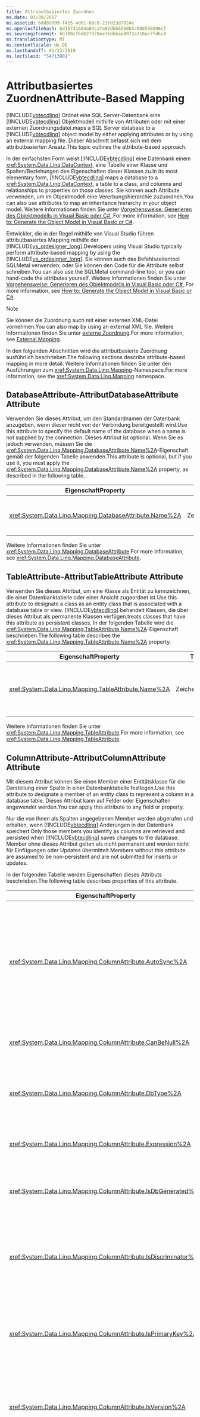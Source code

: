 ```yaml
---
title: Attributbasiertes Zuordnen
ms.date: 03/30/2017
ms.assetid: 6dd89999-f415-4d61-b8c8-237d23d7924e
ms.openlocfilehash: bd16731684a04ca7a92dbb6560b5c008558896cf
ms.sourcegitcommit: 6b308cf6d627d78ee36dbbae8972a310ac7fd6c8
ms.translationtype: MT
ms.contentlocale: de-DE
ms.lasthandoff: 01/23/2019
ms.locfileid: "54713901"
---
```

# <a name="attribute-based-mapping"></a><span data-ttu-id="2e921-102">Attributbasiertes Zuordnen</span><span class="sxs-lookup"><span data-stu-id="2e921-102">Attribute-Based Mapping</span></span>
[!INCLUDE[vbtecdlinq](../../../../../../includes/vbtecdlinq-md.md)] <span data-ttu-id="2e921-103">Ordnet eine SQL Server-Datenbank eine [!INCLUDE[vbtecdlinq](../../../../../../includes/vbtecdlinq-md.md)] Objektmodell mithilfe von Attributen oder mit einer externen Zuordnungsdatei.</span><span class="sxs-lookup"><span data-stu-id="2e921-103">maps a SQL Server database to a [!INCLUDE[vbtecdlinq](../../../../../../includes/vbtecdlinq-md.md)] object model by either applying attributes or by using an external mapping file.</span></span> <span data-ttu-id="2e921-104">Dieser Abschnitt befasst sich mit dem attributbasierten Ansatz.</span><span class="sxs-lookup"><span data-stu-id="2e921-104">This topic outlines the attribute-based approach.</span></span>  
  
 <span data-ttu-id="2e921-105">In der einfachsten Form weist [!INCLUDE[vbtecdlinq](../../../../../../includes/vbtecdlinq-md.md)] eine Datenbank einem <xref:System.Data.Linq.DataContext>, eine Tabelle einer Klasse und Spalten/Beziehungen den Eigenschaften dieser Klassen zu.</span><span class="sxs-lookup"><span data-stu-id="2e921-105">In its most elementary form, [!INCLUDE[vbtecdlinq](../../../../../../includes/vbtecdlinq-md.md)] maps a database to a <xref:System.Data.Linq.DataContext>, a table to a class, and columns and relationships to properties on those classes.</span></span> <span data-ttu-id="2e921-106">Sie können auch Attribute verwenden, um im Objektmodell eine Vererbungshierarchie zuzuordnen.</span><span class="sxs-lookup"><span data-stu-id="2e921-106">You can also use attributes to map an inheritance hierarchy in your object model.</span></span> <span data-ttu-id="2e921-107">Weitere Informationen finden Sie unter [Vorgehensweise: Generieren des Objektmodells in Visual Basic oder C# ](../../../../../../docs/framework/data/adonet/sql/linq/how-to-generate-the-object-model-in-visual-basic-or-csharp.md).</span><span class="sxs-lookup"><span data-stu-id="2e921-107">For more information, see [How to: Generate the Object Model in Visual Basic or C#](../../../../../../docs/framework/data/adonet/sql/linq/how-to-generate-the-object-model-in-visual-basic-or-csharp.md).</span></span>  
  
 <span data-ttu-id="2e921-108">Entwickler, die in der Regel mithilfe von Visual Studio führen attributbasiertes Mapping mithilfe der [!INCLUDE[vs_ordesigner_long](../../../../../../includes/vs-ordesigner-long-md.md)].</span><span class="sxs-lookup"><span data-stu-id="2e921-108">Developers using Visual Studio typically perform attribute-based mapping by using the [!INCLUDE[vs_ordesigner_long](../../../../../../includes/vs-ordesigner-long-md.md)].</span></span> <span data-ttu-id="2e921-109">Sie können auch das Befehlszeilentool SQLMetal verwenden, oder Sie können den Code für die Attribute selbst schreiben.</span><span class="sxs-lookup"><span data-stu-id="2e921-109">You can also use the SQLMetal command-line tool, or you can hand-code the attributes yourself.</span></span> <span data-ttu-id="2e921-110">Weitere Informationen finden Sie unter [Vorgehensweise: Generieren des Objektmodells in Visual Basic oder C# ](../../../../../../docs/framework/data/adonet/sql/linq/how-to-generate-the-object-model-in-visual-basic-or-csharp.md).</span><span class="sxs-lookup"><span data-stu-id="2e921-110">For more information, see [How to: Generate the Object Model in Visual Basic or C#](../../../../../../docs/framework/data/adonet/sql/linq/how-to-generate-the-object-model-in-visual-basic-or-csharp.md).</span></span>  
  
> [!NOTE]
>  <span data-ttu-id="2e921-111">Sie können die Zuordnung auch mit einer externen XML-Datei vornehmen.</span><span class="sxs-lookup"><span data-stu-id="2e921-111">You can also map by using an external XML file.</span></span> <span data-ttu-id="2e921-112">Weitere Informationen finden Sie unter [externe Zuordnung](../../../../../../docs/framework/data/adonet/sql/linq/external-mapping.md).</span><span class="sxs-lookup"><span data-stu-id="2e921-112">For more information, see [External Mapping](../../../../../../docs/framework/data/adonet/sql/linq/external-mapping.md).</span></span>  
  
 <span data-ttu-id="2e921-113">In den folgenden Abschnitten wird die attributbasierte Zuordnung ausführlich beschrieben.</span><span class="sxs-lookup"><span data-stu-id="2e921-113">The following sections describe attribute-based mapping in more detail.</span></span> <span data-ttu-id="2e921-114">Weitere Informationen finden Sie unter den Ausführungen zum <xref:System.Data.Linq.Mapping>-Namespace.</span><span class="sxs-lookup"><span data-stu-id="2e921-114">For more information, see the <xref:System.Data.Linq.Mapping> namespace.</span></span>  
  
## <a name="databaseattribute-attribute"></a><span data-ttu-id="2e921-115">DatabaseAttribute-Attribut</span><span class="sxs-lookup"><span data-stu-id="2e921-115">DatabaseAttribute Attribute</span></span>  
 <span data-ttu-id="2e921-116">Verwenden Sie dieses Attribut, um den Standardnamen der Datenbank anzugeben, wenn dieser nicht von der Verbindung bereitgestellt wird.</span><span class="sxs-lookup"><span data-stu-id="2e921-116">Use this attribute to specify the default name of the database when a name is not supplied by the connection.</span></span> <span data-ttu-id="2e921-117">Dieses Attribut ist optional. Wenn Sie es jedoch verwenden, müssen Sie die <xref:System.Data.Linq.Mapping.DatabaseAttribute.Name%2A>-Eigenschaft gemäß der folgenden Tabelle anwenden.</span><span class="sxs-lookup"><span data-stu-id="2e921-117">This attribute is optional, but if you use it, you must apply the <xref:System.Data.Linq.Mapping.DatabaseAttribute.Name%2A> property, as described in the following table.</span></span>  
  
|<span data-ttu-id="2e921-118">Eigenschaft</span><span class="sxs-lookup"><span data-stu-id="2e921-118">Property</span></span>|<span data-ttu-id="2e921-119">Typ</span><span class="sxs-lookup"><span data-stu-id="2e921-119">Type</span></span>|<span data-ttu-id="2e921-120">Standard</span><span class="sxs-lookup"><span data-stu-id="2e921-120">Default</span></span>|<span data-ttu-id="2e921-121">Beschreibung</span><span class="sxs-lookup"><span data-stu-id="2e921-121">Description</span></span>|  
|--------------|----------|-------------|-----------------|  
|<xref:System.Data.Linq.Mapping.DatabaseAttribute.Name%2A>|<span data-ttu-id="2e921-122">Zeichenfolge</span><span class="sxs-lookup"><span data-stu-id="2e921-122">String</span></span>|<span data-ttu-id="2e921-123">Siehe <xref:System.Data.Linq.Mapping.DatabaseAttribute.Name%2A>.</span><span class="sxs-lookup"><span data-stu-id="2e921-123">See <xref:System.Data.Linq.Mapping.DatabaseAttribute.Name%2A></span></span>|<span data-ttu-id="2e921-124">Gibt in Verbindung mit seiner <xref:System.Data.Linq.Mapping.DatabaseAttribute.Name%2A>-Eigenschaft den Namen der Datenbank an.</span><span class="sxs-lookup"><span data-stu-id="2e921-124">Used with its <xref:System.Data.Linq.Mapping.DatabaseAttribute.Name%2A> property, specifies the name of the database.</span></span>|  
  
 <span data-ttu-id="2e921-125">Weitere Informationen finden Sie unter <xref:System.Data.Linq.Mapping.DatabaseAttribute>.</span><span class="sxs-lookup"><span data-stu-id="2e921-125">For more information, see <xref:System.Data.Linq.Mapping.DatabaseAttribute>.</span></span>  
  
## <a name="tableattribute-attribute"></a><span data-ttu-id="2e921-126">TableAttribute-Attribut</span><span class="sxs-lookup"><span data-stu-id="2e921-126">TableAttribute Attribute</span></span>  
 <span data-ttu-id="2e921-127">Verwenden Sie dieses Attribut, um eine Klasse als Entität zu kennzeichnen, die einer Datenbanktabelle oder einer Ansicht zugeordnet ist.</span><span class="sxs-lookup"><span data-stu-id="2e921-127">Use this attribute to designate a class as an entity class that is associated with a database table or view.</span></span> [!INCLUDE[vbtecdlinq](../../../../../../includes/vbtecdlinq-md.md)] <span data-ttu-id="2e921-128">behandelt Klassen, die über dieses Attribut als permanente Klassen verfügen.</span><span class="sxs-lookup"><span data-stu-id="2e921-128">treats classes that have this attribute as persistent classes.</span></span> <span data-ttu-id="2e921-129">In der folgenden Tabelle wird die <xref:System.Data.Linq.Mapping.TableAttribute.Name%2A>-Eigenschaft beschrieben.</span><span class="sxs-lookup"><span data-stu-id="2e921-129">The following table describes the <xref:System.Data.Linq.Mapping.TableAttribute.Name%2A> property.</span></span>  
  
|<span data-ttu-id="2e921-130">Eigenschaft</span><span class="sxs-lookup"><span data-stu-id="2e921-130">Property</span></span>|<span data-ttu-id="2e921-131">Typ</span><span class="sxs-lookup"><span data-stu-id="2e921-131">Type</span></span>|<span data-ttu-id="2e921-132">Standard</span><span class="sxs-lookup"><span data-stu-id="2e921-132">Default</span></span>|<span data-ttu-id="2e921-133">Beschreibung</span><span class="sxs-lookup"><span data-stu-id="2e921-133">Description</span></span>|  
|--------------|----------|-------------|-----------------|  
|<xref:System.Data.Linq.Mapping.TableAttribute.Name%2A>|<span data-ttu-id="2e921-134">Zeichenfolge</span><span class="sxs-lookup"><span data-stu-id="2e921-134">String</span></span>|<span data-ttu-id="2e921-135">Gleiche Zeichenfolge wie Klassenname</span><span class="sxs-lookup"><span data-stu-id="2e921-135">Same string as class name</span></span>|<span data-ttu-id="2e921-136">Legt eine Klasse als Entitätsklasse fest, die einer Datenbanktabelle zugeordnet ist.</span><span class="sxs-lookup"><span data-stu-id="2e921-136">Designates a class as an entity class associated with a database table.</span></span>|  
  
 <span data-ttu-id="2e921-137">Weitere Informationen finden Sie unter <xref:System.Data.Linq.Mapping.TableAttribute>.</span><span class="sxs-lookup"><span data-stu-id="2e921-137">For more information, see <xref:System.Data.Linq.Mapping.TableAttribute>.</span></span>  
  
## <a name="columnattribute-attribute"></a><span data-ttu-id="2e921-138">ColumnAttribute-Attribut</span><span class="sxs-lookup"><span data-stu-id="2e921-138">ColumnAttribute Attribute</span></span>  
 <span data-ttu-id="2e921-139">Mit diesem Attribut können Sie einen Member einer Entitätsklasse für die Darstellung einer Spalte in einer Datenbanktabelle festlegen.</span><span class="sxs-lookup"><span data-stu-id="2e921-139">Use this attribute to designate a member of an entity class to represent a column in a database table.</span></span> <span data-ttu-id="2e921-140">Dieses Attribut kann auf Felder oder Eigenschaften angewendet werden.</span><span class="sxs-lookup"><span data-stu-id="2e921-140">You can apply this attribute to any field or property.</span></span>  
  
 <span data-ttu-id="2e921-141">Nur die von Ihnen als Spalten angegebenen Member werden abgerufen und erhalten, wenn [!INCLUDE[vbtecdlinq](../../../../../../includes/vbtecdlinq-md.md)] Änderungen in der Datenbank speichert.</span><span class="sxs-lookup"><span data-stu-id="2e921-141">Only those members you identify as columns are retrieved and persisted when [!INCLUDE[vbtecdlinq](../../../../../../includes/vbtecdlinq-md.md)] saves changes to the database.</span></span> <span data-ttu-id="2e921-142">Member ohne dieses Attribut gelten als nicht permanent und werden nicht für Einfügungen oder Updates übermittelt.</span><span class="sxs-lookup"><span data-stu-id="2e921-142">Members without this attribute are assumed to be non-persistent and are not submitted for inserts or updates.</span></span>  
  
 <span data-ttu-id="2e921-143">In der folgenden Tabelle werden Eigenschaften dieses Attributs beschrieben.</span><span class="sxs-lookup"><span data-stu-id="2e921-143">The following table describes properties of this attribute.</span></span>  
  
|<span data-ttu-id="2e921-144">Eigenschaft</span><span class="sxs-lookup"><span data-stu-id="2e921-144">Property</span></span>|<span data-ttu-id="2e921-145">Typ</span><span class="sxs-lookup"><span data-stu-id="2e921-145">Type</span></span>|<span data-ttu-id="2e921-146">Standard</span><span class="sxs-lookup"><span data-stu-id="2e921-146">Default</span></span>|<span data-ttu-id="2e921-147">Beschreibung</span><span class="sxs-lookup"><span data-stu-id="2e921-147">Description</span></span>|  
|--------------|----------|-------------|-----------------|  
|<xref:System.Data.Linq.Mapping.ColumnAttribute.AutoSync%2A>|<span data-ttu-id="2e921-148">AutoSync</span><span class="sxs-lookup"><span data-stu-id="2e921-148">AutoSync</span></span>|<span data-ttu-id="2e921-149">Nie</span><span class="sxs-lookup"><span data-stu-id="2e921-149">Never</span></span>|<span data-ttu-id="2e921-150">Weist die Common Language Runtime (CLR) an, nach einer Einfügung oder einem Updatevorgang den Wert abzurufen.</span><span class="sxs-lookup"><span data-stu-id="2e921-150">Instructs the common language runtime (CLR) to retrieve the value after an insert or update operation.</span></span><br /><br /> <span data-ttu-id="2e921-151">Optionen: Always, Never, OnUpdate, OnInsert.</span><span class="sxs-lookup"><span data-stu-id="2e921-151">Options: Always, Never, OnUpdate, OnInsert.</span></span>|  
|<xref:System.Data.Linq.Mapping.ColumnAttribute.CanBeNull%2A>|<span data-ttu-id="2e921-152">Boolesch</span><span class="sxs-lookup"><span data-stu-id="2e921-152">Boolean</span></span>|`true`|<span data-ttu-id="2e921-153">Gibt an, dass eine Spalte NULL-Werte enthalten kann.</span><span class="sxs-lookup"><span data-stu-id="2e921-153">Indicates that a column can contain null values.</span></span>|  
|<xref:System.Data.Linq.Mapping.ColumnAttribute.DbType%2A>|<span data-ttu-id="2e921-154">Zeichenfolge</span><span class="sxs-lookup"><span data-stu-id="2e921-154">String</span></span>|<span data-ttu-id="2e921-155">Abgeleiteter Datenbankspaltentyp</span><span class="sxs-lookup"><span data-stu-id="2e921-155">Inferred database column type</span></span>|<span data-ttu-id="2e921-156">Verwendet Datenbanktypen und Modifizierer, um den Typ der Datenbankspalte anzugeben.</span><span class="sxs-lookup"><span data-stu-id="2e921-156">Uses database types and modifiers to specify the type of the database column.</span></span>|  
|<xref:System.Data.Linq.Mapping.ColumnAttribute.Expression%2A>|<span data-ttu-id="2e921-157">Zeichenfolge</span><span class="sxs-lookup"><span data-stu-id="2e921-157">String</span></span>|<span data-ttu-id="2e921-158">Empty</span><span class="sxs-lookup"><span data-stu-id="2e921-158">Empty</span></span>|<span data-ttu-id="2e921-159">Definiert eine berechnete Spalte in einer Datenbank.</span><span class="sxs-lookup"><span data-stu-id="2e921-159">Defines a computed column in a database.</span></span>|  
|<xref:System.Data.Linq.Mapping.ColumnAttribute.IsDbGenerated%2A>|<span data-ttu-id="2e921-160">Boolean</span><span class="sxs-lookup"><span data-stu-id="2e921-160">Boolean</span></span>|`false`|<span data-ttu-id="2e921-161">Gibt an, dass eine Spalte Werte enthält, die die Datenbank automatisch generiert.</span><span class="sxs-lookup"><span data-stu-id="2e921-161">Indicates that a column contains values that the database auto-generates.</span></span>|  
|<xref:System.Data.Linq.Mapping.ColumnAttribute.IsDiscriminator%2A>|<span data-ttu-id="2e921-162">Boolean</span><span class="sxs-lookup"><span data-stu-id="2e921-162">Boolean</span></span>|`false`|<span data-ttu-id="2e921-163">Gibt an, dass die Spalte einen Diskriminatorwert für eine [!INCLUDE[vbtecdlinq](../../../../../../includes/vbtecdlinq-md.md)] Vererbungshierarchie enthält.</span><span class="sxs-lookup"><span data-stu-id="2e921-163">Indicates that the column contains a discriminator value for a [!INCLUDE[vbtecdlinq](../../../../../../includes/vbtecdlinq-md.md)] inheritance hierarchy.</span></span>|  
|<xref:System.Data.Linq.Mapping.ColumnAttribute.IsPrimaryKey%2A>|<span data-ttu-id="2e921-164">Boolean</span><span class="sxs-lookup"><span data-stu-id="2e921-164">Boolean</span></span>|`false`|<span data-ttu-id="2e921-165">Legt fest, dass dieser Klassenmember eine Spalte darstellt, die zu den Primärschlüsseln der Tabelle zählt oder ein Teil davon ist.</span><span class="sxs-lookup"><span data-stu-id="2e921-165">Specifies that this class member represents a column that is or is part of the primary keys of the table.</span></span>|  
|<xref:System.Data.Linq.Mapping.ColumnAttribute.IsVersion%2A>|<span data-ttu-id="2e921-166">Boolean</span><span class="sxs-lookup"><span data-stu-id="2e921-166">Boolean</span></span>|`false`|<span data-ttu-id="2e921-167">Identifiziert den Spaltentyp des Members als Datenbank-Timestamp oder Versionsnummer.</span><span class="sxs-lookup"><span data-stu-id="2e921-167">Identifies the column type of the member as a database timestamp or version number.</span></span>|  
|<xref:System.Data.Linq.Mapping.ColumnAttribute.UpdateCheck%2A>|<span data-ttu-id="2e921-168">UpdateCheck</span><span class="sxs-lookup"><span data-stu-id="2e921-168">UpdateCheck</span></span>|<span data-ttu-id="2e921-169">`Always`, außer wenn <xref:System.Data.Linq.Mapping.ColumnAttribute.IsVersion%2A>`true` für einen Member ist</span><span class="sxs-lookup"><span data-stu-id="2e921-169">`Always`, unless <xref:System.Data.Linq.Mapping.ColumnAttribute.IsVersion%2A> is `true` for a member</span></span>|<span data-ttu-id="2e921-170">Gibt an, wie [!INCLUDE[vbtecdlinq](../../../../../../includes/vbtecdlinq-md.md)] der Erkennung von Konflikten bei der vollständigen Parallelität handhabt.</span><span class="sxs-lookup"><span data-stu-id="2e921-170">Specifies how [!INCLUDE[vbtecdlinq](../../../../../../includes/vbtecdlinq-md.md)] approaches the detection of optimistic concurrency conflicts.</span></span>|  
  
 <span data-ttu-id="2e921-171">Weitere Informationen finden Sie unter <xref:System.Data.Linq.Mapping.ColumnAttribute>.</span><span class="sxs-lookup"><span data-stu-id="2e921-171">For more information, see <xref:System.Data.Linq.Mapping.ColumnAttribute>.</span></span>  
  
> [!NOTE]
>  <span data-ttu-id="2e921-172">Bei den "Storage"-Eigenschaftswerten "AssociationAttribute" und "ColumnAttribute" wird die Groß- und Kleinschreibung beachtet.</span><span class="sxs-lookup"><span data-stu-id="2e921-172">AssociationAttribute and ColumnAttribute Storage property values are case sensitive.</span></span> <span data-ttu-id="2e921-173">Stellen Sie beispielsweise sicher, dass die im Attribut für die "AssociationAttribute.Storage"-Eigenschaft verwendeten Werte in der Schreibung mit den entsprechenden Eigenschaftsnamen an anderer Stelle im Code übereinstimmen.</span><span class="sxs-lookup"><span data-stu-id="2e921-173">For example, ensure that values used in the attribute for the AssociationAttribute.Storage property match the case for the corresponding property names used elsewhere in the code.</span></span> <span data-ttu-id="2e921-174">Dies gilt für alle .NET Programmiersprachen, auch solche, die nicht in der Regel Groß-/Kleinschreibung beachtet, z. B. Visual Basic sind.</span><span class="sxs-lookup"><span data-stu-id="2e921-174">This applies to all .NET programming languages, even those which are not typically case sensitive, including Visual Basic.</span></span> <span data-ttu-id="2e921-175">Weitere Informationen über die "Storage"-Eigenschaft finden Sie unter <xref:System.Data.Linq.Mapping.DataAttribute.Storage%2A?displayProperty=nameWithType>.</span><span class="sxs-lookup"><span data-stu-id="2e921-175">For more information about the Storage property, see <xref:System.Data.Linq.Mapping.DataAttribute.Storage%2A?displayProperty=nameWithType>.</span></span>  
  
## <a name="associationattribute-attribute"></a><span data-ttu-id="2e921-176">AssociationAttribute-Attribut</span><span class="sxs-lookup"><span data-stu-id="2e921-176">AssociationAttribute Attribute</span></span>  
 <span data-ttu-id="2e921-177">Mit diesem Attribut legen Sie eine Eigenschaft für die Darstellung der Zuordnung in einer Datenbank dar, z. B. die Beziehung zwischen einem Fremdschlüssel und einem Primärschlüssel.</span><span class="sxs-lookup"><span data-stu-id="2e921-177">Use this attribute to designate a property to represent an association in the database, such as a foreign key to primary key relationship.</span></span> <span data-ttu-id="2e921-178">Weitere Informationen zu Beziehungen finden Sie unter [Vorgehensweise: Zuordnen von Datenbankbeziehungen](../../../../../../docs/framework/data/adonet/sql/linq/how-to-map-database-relationships.md).</span><span class="sxs-lookup"><span data-stu-id="2e921-178">For more information about relationships, see [How to: Map Database Relationships](../../../../../../docs/framework/data/adonet/sql/linq/how-to-map-database-relationships.md).</span></span>  
  
 <span data-ttu-id="2e921-179">In der folgenden Tabelle werden Eigenschaften dieses Attributs beschrieben.</span><span class="sxs-lookup"><span data-stu-id="2e921-179">The following table describes properties of this attribute.</span></span>  
  
|<span data-ttu-id="2e921-180">Eigenschaft</span><span class="sxs-lookup"><span data-stu-id="2e921-180">Property</span></span>|<span data-ttu-id="2e921-181">Typ</span><span class="sxs-lookup"><span data-stu-id="2e921-181">Type</span></span>|<span data-ttu-id="2e921-182">Standard</span><span class="sxs-lookup"><span data-stu-id="2e921-182">Default</span></span>|<span data-ttu-id="2e921-183">Beschreibung</span><span class="sxs-lookup"><span data-stu-id="2e921-183">Description</span></span>|  
|--------------|----------|-------------|-----------------|  
|<xref:System.Data.Linq.Mapping.AssociationAttribute.DeleteOnNull%2A>|<span data-ttu-id="2e921-184">Boolean</span><span class="sxs-lookup"><span data-stu-id="2e921-184">Boolean</span></span>|`false`|<span data-ttu-id="2e921-185">Bei Platzierung in einer Zuordnung, für deren Fremdschlüsselmember keine NULL-Werte zulässig sind, wird das Objekt gelöscht, wenn die Zuordnung auf NULL festgelegt wird.</span><span class="sxs-lookup"><span data-stu-id="2e921-185">When placed on an association whose foreign key members are all non-nullable, deletes the object when the association is set to null.</span></span>|  
|<xref:System.Data.Linq.Mapping.AssociationAttribute.DeleteRule%2A>|<span data-ttu-id="2e921-186">Zeichenfolge</span><span class="sxs-lookup"><span data-stu-id="2e921-186">String</span></span>|<span data-ttu-id="2e921-187">Keine</span><span class="sxs-lookup"><span data-stu-id="2e921-187">None</span></span>|<span data-ttu-id="2e921-188">Fügt einer Zuordnung ein Löschverhalten hinzu.</span><span class="sxs-lookup"><span data-stu-id="2e921-188">Adds delete behavior to an association.</span></span>|  
|<xref:System.Data.Linq.Mapping.AssociationAttribute.IsForeignKey%2A>|<span data-ttu-id="2e921-189">Boolean</span><span class="sxs-lookup"><span data-stu-id="2e921-189">Boolean</span></span>|`false`|<span data-ttu-id="2e921-190">Wenn true, legt den Member als Fremdschlüssel in einer Zuordnung fest, die eine Datenbankbeziehung darstellt.</span><span class="sxs-lookup"><span data-stu-id="2e921-190">If true, designates the member as the foreign key in an association representing a database relationship.</span></span>|  
|<xref:System.Data.Linq.Mapping.AssociationAttribute.IsUnique%2A>|<span data-ttu-id="2e921-191">Boolean</span><span class="sxs-lookup"><span data-stu-id="2e921-191">Boolean</span></span>|`false`|<span data-ttu-id="2e921-192">Wenn true, gibt eine Eindeutigkeitseinschränkung des Fremdschlüssels an.</span><span class="sxs-lookup"><span data-stu-id="2e921-192">If true, indicates a uniqueness constraint on the foreign key.</span></span>|  
|<xref:System.Data.Linq.Mapping.AssociationAttribute.OtherKey%2A>|<span data-ttu-id="2e921-193">Zeichenfolge</span><span class="sxs-lookup"><span data-stu-id="2e921-193">String</span></span>|<span data-ttu-id="2e921-194">ID der verbundenen Klasse</span><span class="sxs-lookup"><span data-stu-id="2e921-194">ID of the related class</span></span>|<span data-ttu-id="2e921-195">Kennzeichnet einen oder mehrere Member der Zielentitätsklasse als Schlüsselwerte auf der anderen Seite der Zuordnung.</span><span class="sxs-lookup"><span data-stu-id="2e921-195">Designates one or more members of the target entity class as key values on the other side of the association.</span></span>|  
|<xref:System.Data.Linq.Mapping.AssociationAttribute.ThisKey%2A>|<span data-ttu-id="2e921-196">Zeichenfolge</span><span class="sxs-lookup"><span data-stu-id="2e921-196">String</span></span>|<span data-ttu-id="2e921-197">ID der enthaltenden Klasse</span><span class="sxs-lookup"><span data-stu-id="2e921-197">ID of the containing class</span></span>|<span data-ttu-id="2e921-198">Legt Member dieser Entitätsklasse fest, um die Schlüsselwerte diesseits der Zuordnung darzustellen.</span><span class="sxs-lookup"><span data-stu-id="2e921-198">Designates members of this entity class to represent the key values on this side of the association.</span></span>|  
  
 <span data-ttu-id="2e921-199">Weitere Informationen finden Sie unter <xref:System.Data.Linq.Mapping.AssociationAttribute>.</span><span class="sxs-lookup"><span data-stu-id="2e921-199">For more information, see <xref:System.Data.Linq.Mapping.AssociationAttribute>.</span></span>  
  
> [!NOTE]
>  <span data-ttu-id="2e921-200">Bei den "Storage"-Eigenschaftswerten "AssociationAttribute" und "ColumnAttribute" wird die Groß- und Kleinschreibung beachtet.</span><span class="sxs-lookup"><span data-stu-id="2e921-200">AssociationAttribute and ColumnAttribute Storage property values are case sensitive.</span></span> <span data-ttu-id="2e921-201">Stellen Sie beispielsweise sicher, dass die im Attribut für die "AssociationAttribute.Storage"-Eigenschaft verwendeten Werte in der Schreibung mit den entsprechenden Eigenschaftsnamen an anderer Stelle im Code übereinstimmen.</span><span class="sxs-lookup"><span data-stu-id="2e921-201">For example, ensure that values used in the attribute for the AssociationAttribute.Storage property match the case for the corresponding property names used elsewhere in the code.</span></span> <span data-ttu-id="2e921-202">Dies gilt für alle .NET Programmiersprachen, auch solche, die nicht in der Regel Groß-/Kleinschreibung beachtet, z. B. Visual Basic sind.</span><span class="sxs-lookup"><span data-stu-id="2e921-202">This applies to all .NET programming languages, even those which are not typically case sensitive, including Visual Basic.</span></span> <span data-ttu-id="2e921-203">Weitere Informationen über die "Storage"-Eigenschaft finden Sie unter <xref:System.Data.Linq.Mapping.DataAttribute.Storage%2A?displayProperty=nameWithType>.</span><span class="sxs-lookup"><span data-stu-id="2e921-203">For more information about the Storage property, see <xref:System.Data.Linq.Mapping.DataAttribute.Storage%2A?displayProperty=nameWithType>.</span></span>  
  
## <a name="inheritancemappingattribute-attribute"></a><span data-ttu-id="2e921-204">InheritanceMappingAttribute-Attribut</span><span class="sxs-lookup"><span data-stu-id="2e921-204">InheritanceMappingAttribute Attribute</span></span>  
 <span data-ttu-id="2e921-205">Verwenden Sie dieses Attribut, um eine Vererbungshierarchie zuzuordnen.</span><span class="sxs-lookup"><span data-stu-id="2e921-205">Use this attribute to map an inheritance hierarchy.</span></span>  
  
 <span data-ttu-id="2e921-206">In der folgenden Tabelle werden Eigenschaften dieses Attributs beschrieben.</span><span class="sxs-lookup"><span data-stu-id="2e921-206">The following table describes properties of this attribute.</span></span>  
  
|<span data-ttu-id="2e921-207">Eigenschaft</span><span class="sxs-lookup"><span data-stu-id="2e921-207">Property</span></span>|<span data-ttu-id="2e921-208">Typ</span><span class="sxs-lookup"><span data-stu-id="2e921-208">Type</span></span>|<span data-ttu-id="2e921-209">Standard</span><span class="sxs-lookup"><span data-stu-id="2e921-209">Default</span></span>|<span data-ttu-id="2e921-210">Beschreibung</span><span class="sxs-lookup"><span data-stu-id="2e921-210">Description</span></span>|  
|--------------|----------|-------------|-----------------|  
|<xref:System.Data.Linq.Mapping.InheritanceMappingAttribute.Code%2A>|<span data-ttu-id="2e921-211">Zeichenfolge</span><span class="sxs-lookup"><span data-stu-id="2e921-211">String</span></span>|<span data-ttu-id="2e921-212">Keine</span><span class="sxs-lookup"><span data-stu-id="2e921-212">None.</span></span> <span data-ttu-id="2e921-213">Wert muss angegeben werden.</span><span class="sxs-lookup"><span data-stu-id="2e921-213">Value must be supplied.</span></span>|<span data-ttu-id="2e921-214">Gibt den Codewert des Diskriminators an.</span><span class="sxs-lookup"><span data-stu-id="2e921-214">Specifies the code value of the discriminator.</span></span>|  
|<xref:System.Data.Linq.Mapping.InheritanceMappingAttribute.IsDefault%2A>|<span data-ttu-id="2e921-215">Boolean</span><span class="sxs-lookup"><span data-stu-id="2e921-215">Boolean</span></span>|`false`|<span data-ttu-id="2e921-216">Wenn true, erstellt eine Objektinstanz dieses Typs, wenn kein Diskriminatorwert im Store mit einem der angegebenen Werte übereinstimmt.</span><span class="sxs-lookup"><span data-stu-id="2e921-216">If true, instantiates an object of this type when no discriminator value in the store matches any one of the specified values.</span></span>|  
|<xref:System.Data.Linq.Mapping.InheritanceMappingAttribute.Type%2A>|<span data-ttu-id="2e921-217">Typ</span><span class="sxs-lookup"><span data-stu-id="2e921-217">Type</span></span>|<span data-ttu-id="2e921-218">Keine</span><span class="sxs-lookup"><span data-stu-id="2e921-218">None.</span></span> <span data-ttu-id="2e921-219">Wert muss angegeben werden.</span><span class="sxs-lookup"><span data-stu-id="2e921-219">Value must be supplied.</span></span>|<span data-ttu-id="2e921-220">Gibt den Typ der Klasse in der Hierarchie an.</span><span class="sxs-lookup"><span data-stu-id="2e921-220">Specifies the type of the class in the hierarchy.</span></span>|  
  
 <span data-ttu-id="2e921-221">Weitere Informationen finden Sie unter <xref:System.Data.Linq.Mapping.InheritanceMappingAttribute>.</span><span class="sxs-lookup"><span data-stu-id="2e921-221">For more information, see <xref:System.Data.Linq.Mapping.InheritanceMappingAttribute>.</span></span>  
  
## <a name="functionattribute-attribute"></a><span data-ttu-id="2e921-222">FunctionAttribute-Attribut</span><span class="sxs-lookup"><span data-stu-id="2e921-222">FunctionAttribute Attribute</span></span>  
 <span data-ttu-id="2e921-223">Verwenden Sie dieses Attribut, um eine Methode für die Darstellung einer gespeicherten Prozedur oder einer benutzerdefinierten Funktion in der Datenbank festzulegen.</span><span class="sxs-lookup"><span data-stu-id="2e921-223">Use this attribute to designate a method as representing a stored procedure or user-defined function in the database.</span></span>  
  
 <span data-ttu-id="2e921-224">In der folgenden Tabelle werden Eigenschaften dieses Attributs beschrieben.</span><span class="sxs-lookup"><span data-stu-id="2e921-224">The following table describes the properties of this attribute.</span></span>  
  
|<span data-ttu-id="2e921-225">Eigenschaft</span><span class="sxs-lookup"><span data-stu-id="2e921-225">Property</span></span>|<span data-ttu-id="2e921-226">Typ</span><span class="sxs-lookup"><span data-stu-id="2e921-226">Type</span></span>|<span data-ttu-id="2e921-227">Standard</span><span class="sxs-lookup"><span data-stu-id="2e921-227">Default</span></span>|<span data-ttu-id="2e921-228">Beschreibung</span><span class="sxs-lookup"><span data-stu-id="2e921-228">Description</span></span>|  
|--------------|----------|-------------|-----------------|  
|<xref:System.Data.Linq.Mapping.FunctionAttribute.IsComposable%2A>|<span data-ttu-id="2e921-229">Boolean</span><span class="sxs-lookup"><span data-stu-id="2e921-229">Boolean</span></span>|`false`|<span data-ttu-id="2e921-230">Wenn false, gibt Zuordnungen zu einer gespeicherten Prozedur an.</span><span class="sxs-lookup"><span data-stu-id="2e921-230">If false, indicates mapping to a stored procedure.</span></span> <span data-ttu-id="2e921-231">Wenn true, gibt Zuordnungen zu einer benutzerdefinierten Funktion an.</span><span class="sxs-lookup"><span data-stu-id="2e921-231">If true, indicates mapping to a user-defined function.</span></span>|  
|<xref:System.Data.Linq.Mapping.FunctionAttribute.Name%2A>|<span data-ttu-id="2e921-232">Zeichenfolge</span><span class="sxs-lookup"><span data-stu-id="2e921-232">String</span></span>|<span data-ttu-id="2e921-233">Gleiche Zeichenfolge wie der Name in der Datenbank</span><span class="sxs-lookup"><span data-stu-id="2e921-233">Same string as name in the database</span></span>|<span data-ttu-id="2e921-234">Gibt den Namen der gespeicherten Prozedur oder der benutzerdefinierter Funktion an.</span><span class="sxs-lookup"><span data-stu-id="2e921-234">Specifies the name of the stored procedure or user-defined function.</span></span>|  
  
 <span data-ttu-id="2e921-235">Weitere Informationen finden Sie unter <xref:System.Data.Linq.Mapping.FunctionAttribute>.</span><span class="sxs-lookup"><span data-stu-id="2e921-235">For more information, see <xref:System.Data.Linq.Mapping.FunctionAttribute>.</span></span>  
  
## <a name="parameterattribute-attribute"></a><span data-ttu-id="2e921-236">ParameterAttribute-Attribut</span><span class="sxs-lookup"><span data-stu-id="2e921-236">ParameterAttribute Attribute</span></span>  
 <span data-ttu-id="2e921-237">Verwenden Sie dieses Attribut, um Eingabeparameter für gespeicherte Prozedurmethoden zuzuordnen.</span><span class="sxs-lookup"><span data-stu-id="2e921-237">Use this attribute to map input parameters on stored procedure methods.</span></span>  
  
 <span data-ttu-id="2e921-238">In der folgenden Tabelle werden Eigenschaften dieses Attributs beschrieben.</span><span class="sxs-lookup"><span data-stu-id="2e921-238">The following table describes properties of this attribute.</span></span>  
  
|<span data-ttu-id="2e921-239">Eigenschaft</span><span class="sxs-lookup"><span data-stu-id="2e921-239">Property</span></span>|<span data-ttu-id="2e921-240">Typ</span><span class="sxs-lookup"><span data-stu-id="2e921-240">Type</span></span>|<span data-ttu-id="2e921-241">Standard</span><span class="sxs-lookup"><span data-stu-id="2e921-241">Default</span></span>|<span data-ttu-id="2e921-242">Beschreibung</span><span class="sxs-lookup"><span data-stu-id="2e921-242">Description</span></span>|  
|--------------|----------|-------------|-----------------|  
|<xref:System.Data.Linq.Mapping.ParameterAttribute.DbType%2A>|<span data-ttu-id="2e921-243">Zeichenfolge</span><span class="sxs-lookup"><span data-stu-id="2e921-243">String</span></span>|<span data-ttu-id="2e921-244">Keine</span><span class="sxs-lookup"><span data-stu-id="2e921-244">None</span></span>|<span data-ttu-id="2e921-245">Gibt den Datenbanktyp an.</span><span class="sxs-lookup"><span data-stu-id="2e921-245">Specifies database type.</span></span>|  
|<xref:System.Data.Linq.Mapping.ParameterAttribute.Name%2A>|<span data-ttu-id="2e921-246">Zeichenfolge</span><span class="sxs-lookup"><span data-stu-id="2e921-246">String</span></span>|<span data-ttu-id="2e921-247">Gleiche Zeichenfolge wie der Parametername in der Datenbank</span><span class="sxs-lookup"><span data-stu-id="2e921-247">Same string as parameter name in database</span></span>|<span data-ttu-id="2e921-248">Gibt einen Namen für den Parameter an.</span><span class="sxs-lookup"><span data-stu-id="2e921-248">Specifies a name for the parameter.</span></span>|  
  
 <span data-ttu-id="2e921-249">Weitere Informationen finden Sie unter <xref:System.Data.Linq.Mapping.ParameterAttribute>.</span><span class="sxs-lookup"><span data-stu-id="2e921-249">For more information, see <xref:System.Data.Linq.Mapping.ParameterAttribute>.</span></span>  
  
## <a name="resulttypeattribute-attribute"></a><span data-ttu-id="2e921-250">ResultTypeAttribute-Attribut</span><span class="sxs-lookup"><span data-stu-id="2e921-250">ResultTypeAttribute Attribute</span></span>  
 <span data-ttu-id="2e921-251">Verwenden Sie dieses Attribut, um einen Ergebnistyp anzugeben.</span><span class="sxs-lookup"><span data-stu-id="2e921-251">Use this attribute to specify a result type.</span></span>  
  
 <span data-ttu-id="2e921-252">In der folgenden Tabelle werden Eigenschaften dieses Attributs beschrieben.</span><span class="sxs-lookup"><span data-stu-id="2e921-252">The following table describes properties of this attribute.</span></span>  
  
|<span data-ttu-id="2e921-253">Eigenschaft</span><span class="sxs-lookup"><span data-stu-id="2e921-253">Property</span></span>|<span data-ttu-id="2e921-254">Typ</span><span class="sxs-lookup"><span data-stu-id="2e921-254">Type</span></span>|<span data-ttu-id="2e921-255">Standard</span><span class="sxs-lookup"><span data-stu-id="2e921-255">Default</span></span>|<span data-ttu-id="2e921-256">Beschreibung</span><span class="sxs-lookup"><span data-stu-id="2e921-256">Description</span></span>|  
|--------------|----------|-------------|-----------------|  
|<xref:System.Data.Linq.Mapping.ResultTypeAttribute.Type%2A>|<span data-ttu-id="2e921-257">Typ</span><span class="sxs-lookup"><span data-stu-id="2e921-257">Type</span></span>|<span data-ttu-id="2e921-258">(Keine)</span><span class="sxs-lookup"><span data-stu-id="2e921-258">(None)</span></span>|<span data-ttu-id="2e921-259">Verwendet für Methoden, die gespeicherten Prozeduren zugeordnet werden, die <xref:System.Data.Linq.IMultipleResults> zurückgeben.</span><span class="sxs-lookup"><span data-stu-id="2e921-259">Used on methods mapped to stored procedures that return <xref:System.Data.Linq.IMultipleResults>.</span></span> <span data-ttu-id="2e921-260">Deklariert die gültigen oder erwarteten Typzuordnungen für die gespeicherte Prozedur.</span><span class="sxs-lookup"><span data-stu-id="2e921-260">Declares the valid or expected type mappings for the stored procedure.</span></span>|  
  
 <span data-ttu-id="2e921-261">Weitere Informationen finden Sie unter <xref:System.Data.Linq.Mapping.ResultTypeAttribute>.</span><span class="sxs-lookup"><span data-stu-id="2e921-261">For more information, see <xref:System.Data.Linq.Mapping.ResultTypeAttribute>.</span></span>  
  
## <a name="dataattribute-attribute"></a><span data-ttu-id="2e921-262">DataAttribute-Attribut</span><span class="sxs-lookup"><span data-stu-id="2e921-262">DataAttribute Attribute</span></span>  
 <span data-ttu-id="2e921-263">Verwenden Sie dieses Attribut, um Namen und private Speicherfelder anzugeben.</span><span class="sxs-lookup"><span data-stu-id="2e921-263">Use this attribute to specify names and private storage fields.</span></span>  
  
 <span data-ttu-id="2e921-264">In der folgenden Tabelle werden Eigenschaften dieses Attributs beschrieben.</span><span class="sxs-lookup"><span data-stu-id="2e921-264">The following table describes properties of this attribute.</span></span>  
  
|<span data-ttu-id="2e921-265">Eigenschaft</span><span class="sxs-lookup"><span data-stu-id="2e921-265">Property</span></span>|<span data-ttu-id="2e921-266">Typ</span><span class="sxs-lookup"><span data-stu-id="2e921-266">Type</span></span>|<span data-ttu-id="2e921-267">Standard</span><span class="sxs-lookup"><span data-stu-id="2e921-267">Default</span></span>|<span data-ttu-id="2e921-268">Beschreibung</span><span class="sxs-lookup"><span data-stu-id="2e921-268">Description</span></span>|  
|--------------|----------|-------------|-----------------|  
|<xref:System.Data.Linq.Mapping.DataAttribute.Name%2A>|<span data-ttu-id="2e921-269">Zeichenfolge</span><span class="sxs-lookup"><span data-stu-id="2e921-269">String</span></span>|<span data-ttu-id="2e921-270">Wie der Name in der Datenbank</span><span class="sxs-lookup"><span data-stu-id="2e921-270">Same as name in database</span></span>|<span data-ttu-id="2e921-271">Gibt den Namen der Tabelle, Spalte usw. an.</span><span class="sxs-lookup"><span data-stu-id="2e921-271">Specifies the name of the table, column, and so on.</span></span>|  
|<xref:System.Data.Linq.Mapping.DataAttribute.Storage%2A>|<span data-ttu-id="2e921-272">Zeichenfolge</span><span class="sxs-lookup"><span data-stu-id="2e921-272">String</span></span>|<span data-ttu-id="2e921-273">Öffentliche Accessoren</span><span class="sxs-lookup"><span data-stu-id="2e921-273">Public accessors</span></span>|<span data-ttu-id="2e921-274">Definiert den Namen eines zugrunde liegenden Speicherfelds an</span><span class="sxs-lookup"><span data-stu-id="2e921-274">Specifies the name of the underlying storage field.</span></span>|  
  
 <span data-ttu-id="2e921-275">Weitere Informationen finden Sie unter <xref:System.Data.Linq.Mapping.DataAttribute>.</span><span class="sxs-lookup"><span data-stu-id="2e921-275">For more information, see <xref:System.Data.Linq.Mapping.DataAttribute>.</span></span>  
  
## <a name="see-also"></a><span data-ttu-id="2e921-276">Siehe auch</span><span class="sxs-lookup"><span data-stu-id="2e921-276">See also</span></span>
- [<span data-ttu-id="2e921-277">Verweis</span><span class="sxs-lookup"><span data-stu-id="2e921-277">Reference</span></span>](../../../../../../docs/framework/data/adonet/sql/linq/reference.md)
